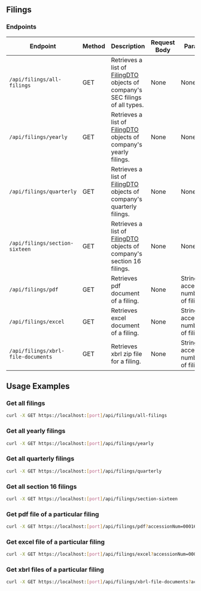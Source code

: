 ## Filings
### Endpoints

| Endpoint | Method | Description | Request Body | Params | Response |
|---|---|---|---|---|---|
| `/api/filings/all-filings` | GET | Retrieves a list of [FilingDTO](../api/StockDB.Models.DTO.FilingDTO.yml) objects of company's SEC filings of all types. | None | None | `[{"accessionNum": "0001683168-25-000575", "filingData": "01/29/2025", ...}, ...]` |
| `/api/filings/yearly` | GET | Retrieves a list of [FilingDTO](../api/StockDB.Models.DTO.FilingDTO.yml) objects of company's yearly filings. | None | None | `[{"accessionNum": "0001683168-25-000575", "filingData": "01/29/2025", ...}, ...]` |
| `/api/filings/quarterly` | GET | Retrieves a list of [FilingDTO](../api/StockDB.Models.DTO.FilingDTO.yml) objects of company's quarterly filings. | None | None | `[{"accessionNum": "0001683168-25-000575", "filingData": "01/29/2025", ...}, ...]` |
| `/api/filings/section-sixteen` | GET | Retrieves a list of [FilingDTO](../api/StockDB.Models.DTO.FilingDTO.yml) objects of company's section 16 filings. | None | None | `[{"accessionNum": "0001683168-25-000575", "filingData": "01/29/2025", ...}, ...]` |
| `/api/filings/pdf` | GET | Retrieves pdf document of a filing. | None | String, accession number of filing | pdf file |
| `/api/filings/excel` | GET | Retrieves excel document of a filing. | None | String, accession number of filing | excel file |
| `/api/filings/xbrl-file-documents` | GET | Retrieves xbrl zip file for a filing. | None | String, accession number of filing | xbrl files |


## Usage Examples

### Get all filings

```bash
curl -X GET https://localhost:[port]/api/filings/all-filings
```

### Get all yearly filings 

```bash
curl -X GET https://localhost:[port]/api/filings/yearly
```

### Get all quarterly filings

```bash
curl -X GET https://localhost:[port]/api/filings/quarterly
```

### Get all section 16 filings

```bash
curl -X GET https://localhost:[port]/api/filings/section-sixteen
```

### Get pdf file of a particular filing

```bash
curl -X GET https://localhost:[port]/api/filings/pdf?accessionNum=0001683168-24-001995
```

### Get excel file of a particular filing

```bash
curl -X GET https://localhost:[port]/api/filings/excel?accessionNum=0001683168-24-001995
```

### Get xbrl files of a particular filing

```bash
curl -X GET https://localhost:[port]/api/filings/xbrl-file-documents?accessionNum=0001683168-24-001995
```

